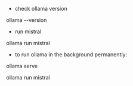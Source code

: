 - check ollama version

ollama --version

- run mistral

ollama run mistral

- to run ollama in the background permanently: 

ollama serve

ollama run mistral
